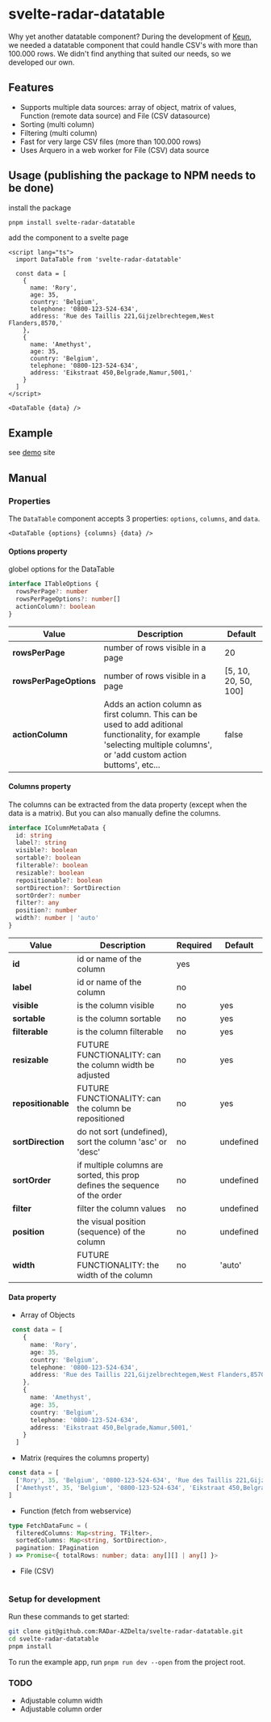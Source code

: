 # svelte-radar-datatable

Why yet another datatable component?
During the development of [Keun](https://github.com/RADar-AZDelta/Keun), we needed a datatable component that could handle CSV's with more than 100.000 rows.
We didn't find anything that suited our needs, so we developed our own.

## Features

- Supports multiple data sources: array of object, matrix of values, Function (remote data source) and File (CSV datasource)
- Sorting (multi column)
- Filtering (multi column)
- Fast for very large CSV files (more than 100.000 rows)
- Uses Arquero in a web worker for File (CSV) data source

## Usage (publishing the package to NPM needs to be done)

install the package

```bash
pnpm install svelte-radar-datatable
```

add the component to a svelte page

```svelte
<script lang="ts">
  import DataTable from 'svelte-radar-datatable'
  
  const data = [
    {
      name: 'Rory',
      age: 35,
      country: 'Belgium',
      telephone: '0800-123-524-634',
      address: 'Rue des Taillis 221,Gijzelbrechtegem,West Flanders,8570,'
    },
    {
      name: 'Amethyst',
      age: 35,
      country: 'Belgium',
      telephone: '0800-123-524-634',
      address: 'Eikstraat 450,Belgrade,Namur,5001,'
    }
  ]
</script>

<DataTable {data} />
```

## Example

see [demo](https://radar-azdelta.github.io/svelte-radar-datatable/) site

## Manual

### Properties

The `DataTable` component accepts 3 properties: `options`, `columns`, and `data`.

```svelte
<DataTable {options} {columns} {data} />
```

#### Options property

globel options for the DataTable

```typescript
interface ITableOptions {
  rowsPerPage?: number
  rowsPerPageOptions?: number[]
  actionColumn?: boolean
}
```

| Value | Description | Default |
| ----- | ----------- |---------|
| **rowsPerPage** | number of rows visible in a page | 20 |
| **rowsPerPageOptions** | number of rows visible in a page | [5, 10, 20, 50, 100] |
| **actionColumn** | Adds an action column as first column. This can be used to add aditional functionality, for example 'selecting multiple columns', or 'add custom action buttoms', etc... | false |

#### Columns property

The columns can be extracted from the data property (except when the data is a matrix). But you can also manually define the columns.

```typescript
interface IColumnMetaData {
  id: string
  label?: string
  visible?: boolean
  sortable?: boolean
  filterable?: boolean
  resizable?: boolean
  repositionable?: boolean
  sortDirection?: SortDirection
  sortOrder?: number
  filter?: any
  position?: number
  width?: number | 'auto'
}
```

| Value | Description | Required | Default |
| ----- | ----------- |----------|---------|
| **id** | id or name of the column | yes | |
| **label** | id or name of the column | no | |
| **visible** | is the column visible | no | yes |
| **sortable** | is the column sortable | no | yes |
| **filterable** | is the column filterable | no | yes |
| **resizable** | FUTURE FUNCTIONALITY: can the column width be adjusted | no | yes |
| **repositionable** | FUTURE FUNCTIONALITY: can the column be repositioned | no | yes |
| **sortDirection** | do not sort (undefined), sort the column 'asc' or 'desc' | no | undefined |
| **sortOrder** | if multiple columns are sorted, this prop defines the sequence of the order | no | undefined |
| **filter** | filter the column values | no | undefined |
| **position** | the visual position (sequence) of the column | no | undefined |
| **width** | FUTURE FUNCTIONALITY: the width of the column | no | 'auto' |

#### Data property

- Array of Objects
```typescript
 const data = [
    {
      name: 'Rory',
      age: 35,
      country: 'Belgium',
      telephone: '0800-123-524-634',
      address: 'Rue des Taillis 221,Gijzelbrechtegem,West Flanders,8570,'
    },
    {
      name: 'Amethyst',
      age: 35,
      country: 'Belgium',
      telephone: '0800-123-524-634',
      address: 'Eikstraat 450,Belgrade,Namur,5001,'
    }
  ]
```

- Matrix (requires the columns property)
```typescript
const data = [
  ['Rory', 35, 'Belgium', '0800-123-524-634', 'Rue des Taillis 221,Gijzelbrechtegem,West Flanders,8570,'],
  ['Amethyst', 35, 'Belgium', '0800-123-524-634', 'Eikstraat 450,Belgrade,Namur,5001,']
]
```

- Function (fetch from webservice)

```typescript
type FetchDataFunc = (
  filteredColumns: Map<string, TFilter>,
  sortedColumns: Map<string, SortDirection>,
  pagination: IPagination
) => Promise<{ totalRows: number; data: any[][] | any[] }>


```

- File (CSV)

```typescript
```

### Setup for development

Run these commands to get started:

```bash
git clone git@github.com:RADar-AZDelta/svelte-radar-datatable.git
cd svelte-radar-datatable
pnpm install
```

To run the example app, run `pnpm run dev --open` from the project root.

### TODO

- Adjustable column width
- Adjustable column order

